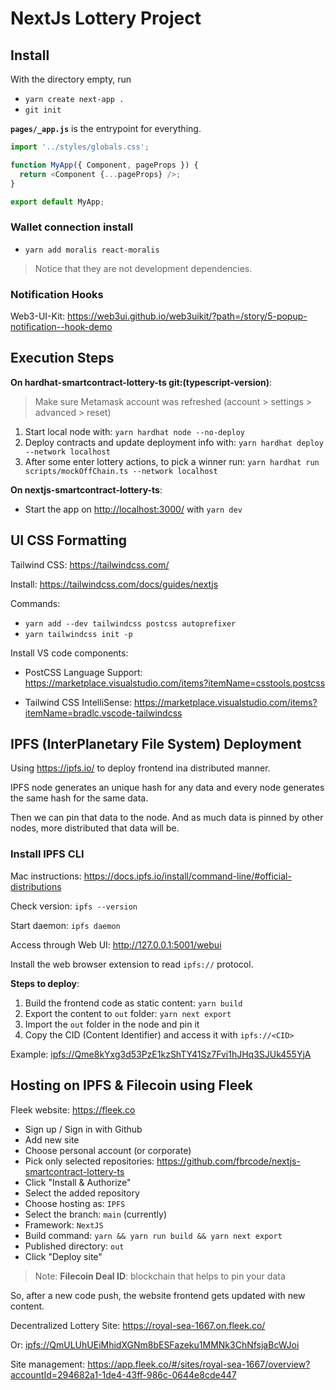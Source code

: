 # NextJs Lottery Project

## Install

With the directory empty, run

- `yarn create next-app .`
- `git init`

**`pages/_app.js`** is the entrypoint for everything.

```js
import '../styles/globals.css';

function MyApp({ Component, pageProps }) {
  return <Component {...pageProps} />;
}

export default MyApp;
```

### Wallet connection install

- `yarn add moralis react-moralis`

> Notice that they are not development dependencies.

### Notification Hooks

Web3-UI-Kit: <https://web3ui.github.io/web3uikit/?path=/story/5-popup-notification--hook-demo>

## Execution Steps

**On hardhat-smartcontract-lottery-ts git:(typescript-version)**:

> Make sure Metamask account was refreshed (account > settings > advanced > reset)

1. Start local node with: `yarn hardhat node --no-deploy`
2. Deploy contracts and update deployment info with: `yarn hardhat deploy --network localhost`
3. After some enter lottery actions, to pick a winner run: `yarn hardhat run scripts/mockOffChain.ts --network localhost`

**On nextjs-smartcontract-lottery-ts**:

- Start the app on <http://localhost:3000/> with `yarn dev`

## UI CSS Formatting

Tailwind CSS: <https://tailwindcss.com/>

Install: <https://tailwindcss.com/docs/guides/nextjs>

Commands:

- `yarn add --dev tailwindcss postcss autoprefixer`
- `yarn tailwindcss init -p`

Install VS code components:

- PostCSS Language Support: <https://marketplace.visualstudio.com/items?itemName=csstools.postcss>

- Tailwind CSS IntelliSense: <https://marketplace.visualstudio.com/items?itemName=bradlc.vscode-tailwindcss>

## IPFS (InterPlanetary File System) Deployment

Using <https://ipfs.io/> to deploy frontend ina distributed manner.

IPFS node generates an unique hash for any data and every node generates the same hash for the same data.

Then we can pin that data to the node. And as much data is pinned by other nodes, more distributed that data will be.

### Install IPFS CLI

Mac instructions: <https://docs.ipfs.io/install/command-line/#official-distributions>

Check version: `ipfs --version`

Start daemon: `ipfs daemon`

Access through Web UI: <http://127.0.0.1:5001/webui>

Install the web browser extension to read `ipfs://` protocol.

**Steps to deploy**:

1. Build the frontend code as static content: `yarn build`
2. Export the content to `out` folder: `yarn next export`
3. Import the `out` folder in the node and pin it
4. Copy the CID (Content Identifier) and access it with `ipfs://<CID>`

Example: <ipfs://Qme8kYxg3d53PzE1kzShTY41Sz7Fvi1hJHq3SJUk455YjA>

## Hosting on IPFS & Filecoin using Fleek

Fleek website: <https://fleek.co>

- Sign up / Sign in with Github
- Add new site
- Choose personal account (or corporate)
- Pick only selected repositories: <https://github.com/fbrcode/nextjs-smartcontract-lottery-ts>
- Click "Install & Authorize"
- Select the added repository
- Choose hosting as: `IPFS`
- Select the branch: `main` (currently)
- Framework: `NextJS`
- Build command: `yarn && yarn run build && yarn next export`
- Published directory: `out`
- Click "Deploy site"

> Note: **Filecoin Deal ID**: blockchain that helps to pin your data

So, after a new code push, the website frontend gets updated with new content.

Decentralized Lottery Site: <https://royal-sea-1667.on.fleek.co/>

Or: <ipfs://QmULUhUEiMhidXGNm8bESFazeku1MMNk3ChNfsjaBcWJoi>

Site management: <https://app.fleek.co/#/sites/royal-sea-1667/overview?accountId=294682a1-1de4-43ff-986c-0644e8cde447>
